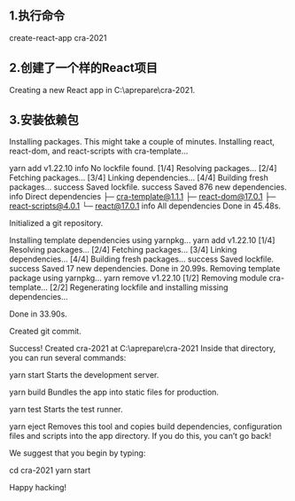 ## 1.执行命令 
create-react-app cra-2021
## 2.创建了一个样的React项目
Creating a new React app in C:\aprepare\cra-2021.
## 3.安装依赖包
Installing packages. This might take a couple of minutes.
Installing react, react-dom, and react-scripts with cra-template...

yarn add v1.22.10
info No lockfile found.
[1/4] Resolving packages...
[2/4] Fetching packages...
[3/4] Linking dependencies...
[4/4] Building fresh packages...
success Saved lockfile.
success Saved 876 new dependencies.
info Direct dependencies
├─ cra-template@1.1.1
├─ react-dom@17.0.1
├─ react-scripts@4.0.1
└─ react@17.0.1
info All dependencies
Done in 45.48s.

Initialized a git repository.

Installing template dependencies using yarnpkg...
yarn add v1.22.10
[1/4] Resolving packages...
[2/4] Fetching packages...
[3/4] Linking dependencies...
[4/4] Building fresh packages...
success Saved lockfile.
success Saved 17 new dependencies.
Done in 20.99s.
Removing template package using yarnpkg...
yarn remove v1.22.10
[1/2] Removing module cra-template...
[2/2] Regenerating lockfile and installing missing dependencies...

Done in 33.90s.

Created git commit.

Success! Created cra-2021 at C:\aprepare\cra-2021
Inside that directory, you can run several commands:

  yarn start
    Starts the development server.

  yarn build
    Bundles the app into static files for production.

  yarn test
    Starts the test runner.

  yarn eject
    Removes this tool and copies build dependencies, configuration files
    and scripts into the app directory. If you do this, you can’t go back!

We suggest that you begin by typing:

  cd cra-2021
  yarn start

Happy hacking!
